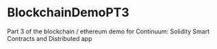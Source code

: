 # BlockchainDemoPT3
Part 3 of the blockchain / ethereum demo for Continuum: Solidity Smart Contracts and Distributed app
